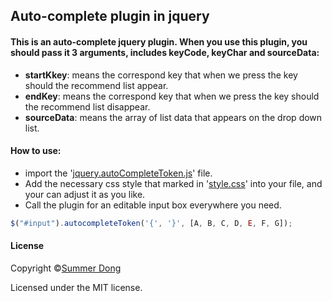## Auto-complete plugin in jquery

#### This is an auto-complete jquery plugin. When you use this plugin, you should pass it 3 arguments, includes keyCode, keyChar and sourceData:
* **startKkey**: means the correspond key that when we press the key should the recommend list appear.
* **endKey**: means the correspond key that when we press the key should the recommend list disappear.
* **sourceData**: means the array of list data that appears on the drop down list.

#### How to use:
* import the '[jquery.autoCompleteToken.js](/jquery.autoCompleteToken.js)' file.
* Add the necessary css style that marked in '[style.css](/style.css)' into your file, and your can adjust it as you like.
* Call the plugin for an editable input box everywhere you need.
```js
$("#input").autocompleteToken('{', '}', [A, B, C, D, E, F, G]);
```

#### License
Copyright ©[Summer Dong](https://github.com/Summer-Dong/auto-complete-for-text-input-box)

Licensed under the MIT license.
